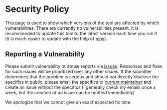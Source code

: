 # Security Policy

This page is used to show which versions of the tool are affected by which vulnerabilities.
There are currently no vulnerabilities present.
It is recommended to update this tool to the latest version each time you run it 
(it is much easier to update with the help of [pipx](https://pypa.github.io/pipx/)).

## Reporting a Vulnerability

Please submit vulnerability or abuse reports via [issues](https://github.com/boholder/puntgun/issues). 
Responses and fixes for such issues will be prioritized over any other issues.
If the submitter determines that the problem is serious and should not directly disclose the specifics in public, 
please email the specifics to [current maintainer](mailto:bottleholder@anche.no) and create an issue without the specifics
(I generally check my emails once a week, but the creation of an issue can be notified immediately).

We apologize that we cannot give an exact expected fix time.
